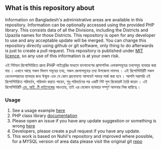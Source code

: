 ## What is this repository about 

Information on Bangladesh's administrative areas are available in this repository. Information can be optionally accessed using the provided PHP library. This consists data of all the Divisions, including the Districts and Upazila names for those Districts. This repository is open for any developer to use and any acceptable update will be merged. You can change this repository directly using github or git software, only thing to do afterwards is just to create a pull request. This repository is published under [MIT licence](https://github.com/almaruf/bangladesh-administrative-areas/blob/master/LICENCE), so any use of this information is at your own risk. 

এই গিটহাব রিপোসিটরিতে প্রদত্ত PHP লাইব্রেরির মাধ্যমে বাংলাদেশের প্রাসাশনিক এলাকাসমূহের তথ্যসমূহ ব্যবহার করা যায় । এখানে আছে সকল বিভাগ সমূহের তথ্য, সকল জেলাসমূহের তথ্য উপজেলা নামসহ । এই রিপোসিটরিটি সকল ডেভেলপারদের  ব্যাবহার জন্য উন্মুক্ত এবং যে কোন গ্রহনযোগ্য আপডেট সাদরে মার্জ করা হবে । আপনি সরাসরি এই রিপোসিটরিতে পরিবর্তন, পরিবর্ধন করতে পারেন, শুধু পরিবর্তনের পর একটি গিট পুল রিকোয়াষ্ট তৈরি করেন । এই রিপোসিটরিটি [এম. আই. টি লাইসেন্সের](https://github.com/almaruf/bangladesh-administrative-areas/blob/master/LICENCE) আওতায়, তাই এর যেকোন ব্যাবহার সম্পূর্ণ আপনার নিজ দ্বায়িত্বে ।

### Usage 

1. See a usage example [here](http://tools.almaruf.com/bdaa/php/)
2. PHP class library [documentation](http://tools.almaruf.com/bdaa/php/apidocs/) 
3. Please open an issue if you have any update suggestion or something is wrong [here](https://github.com/almaruf/bangladesh-administrative-areas/issues)
4. Developers, please create a pull request if you have any update.
5. This work is based on Nuhil's repository and improved where possible, for a MYSQL version of area data please visit the original git [repo](https://github.com/nuhil/)
